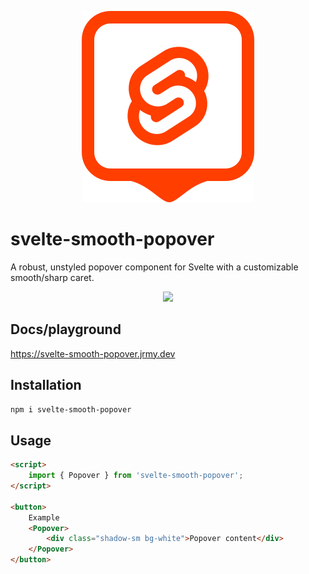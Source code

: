 <p style="text-align: center;">
<img src="docs/svelte-popover.svg">
</p>

# svelte-smooth-popover

A robust, unstyled popover component for Svelte with a customizable smooth/sharp caret.

<p style="text-align: center;">
<img src="https://i.imgur.com/jxpdbmG.png">
</p>

## Docs/playground

https://svelte-smooth-popover.jrmy.dev

## Installation

```bash
npm i svelte-smooth-popover
```

## Usage

```html
<script>
	import { Popover } from 'svelte-smooth-popover';
</script>

<button>
	Example
	<Popover>
		<div class="shadow-sm bg-white">Popover content</div>
	</Popover>
</button>
```
